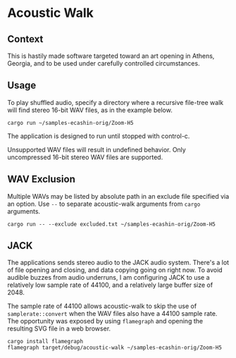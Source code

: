 # Acoustic Walk

## Context

This is hastily made software
targeted toward an art opening in Athens, Georgia,
and to be used under carefully controlled circumstances.

## Usage

To play shuffled audio, specify a directory
where a recursive file-tree walk will find stereo 16-bit WAV files,
as in the example below.

    cargo run ~/samples-ecashin-orig/Zoom-H5

The application is designed to run until stopped
with control-c.

Unsupported WAV files will result in undefined behavior.
Only uncompressed 16-bit stereo WAV files are supported.

## WAV Exclusion

Multiple WAVs may be listed by absolute path
in an exclude file specified via an option.
Use `--` to separate acoustic-walk arguments
from `cargo` arguments.

    cargo run -- --exclude excluded.txt ~/samples-ecashin-orig/Zoom-H5

## JACK

The applications sends stereo audio
to the JACK audio system.
There's a lot of file opening and closing,
and data copying going on right now.
To avoid audible buzzes from audio underruns,
I am configuring JACK
to use a relatively low sample rate of 44100,
and a relatively large buffer size of 2048.

The sample rate of 44100 allows acoustic-walk
to skip the use of `samplerate::convert`
when the WAV files also have a 44100 sample rate.
The opportunity was exposed by using `flamegraph`
and opening the resulting SVG file in a web browser.

    cargo install flamegraph
    flamegraph target/debug/acoustic-walk ~/samples-ecashin-orig/Zoom-H5

